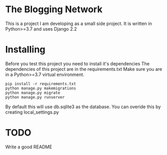 # The Blogging Network
This is a project I am developing as a small side project.
It is written in Python>=3.7 and uses Django 2.2

# Installing 
Before you test this project you need to install it's dependencies
The dependencies of this project are in the requirements.txt
Make sure you are in a Python>=3.7 virtual environment.

``` 
pip install -r requirements.txt
python manage.py makemigrations
python manage.py migrate
python manage.py runserver
```

By default this will use db.sqlite3 as the database.
You can overide this by creating local_settings.py

# TODO
Write a good README
